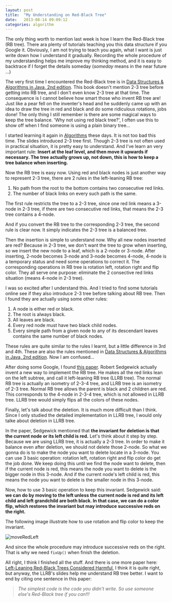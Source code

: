 ```yaml
---
layout: post
title:  "My Understanding on Red-Black Tree"
date:   2013-08-14 09:09:12
categories: algorithm
---
```


The only thing worth to mention last week is how I learn the Red-Black tree (RB tree). There ara plenty of tutorials teaching you this data structure if you Google it. Obviously, I am not trying to teach you again, what I want is just write down how I understand it gradually. Recording the whole procedure of my understanding helps me improve my thinking method, and it is easy to backtrace if I forget the details someday (_someday_ means in the near future …)

The very first time I encountered the Red-Black tree is in [Data Structures & Algorithms in Java, 2nd edition][DSA]. This book doesn't mention 2-3 tree before getting into RB tree, and I don't even know 2-3 tree at that time. The consequence is I cannot believe how smart those who invent RB tree are! Just like a pear fell on the inventer's head and he suddenly came up with an idea to draw the tree in red and black and do some ridiculous rotations, jobs done! The only thing I still remember is there are some magical ways to keep the tree balance. 'Why not using red black tree?', I often use this to show off when I find someone is using a plain binary tree…

I started learning it again in [Algorithms][algorithms] these days. It is not too bad this time. The slides introduced 2-3 tree first. Though 2-3 tree is not often used in practical situation, it is pretty easy to understand. And I've learn an very important rule: **Insert at the leaf level, and then move it upwards if necessary. The tree actually grows up, not down, this is how to keep a tree balance when inserting.**

Now the RB tree is easy now. Using red and black nodes is just another way to represent 2-3 tree, there are 2 rules in the left-leaning RB tree:

1. No path from the root to the bottom contains two consecutive red links.
2. The number of black links on every such path is the same.

The first rule restricts the tree to a 2-3 tree, since one red link means a 3-node in 2-3 tree, if there are two consecutive red links, that means the 2-3 tree contains a 4-node.

And if you convert the RB tree to the corresponding 2-3 tree, the second rule is clear now. It simply indicates the 2-3 tree is a balanced tree.

Then the insertion is simple to understand now. Why all new nodes inserted are red? Because in 2-3 tree, we don't want the tree to grow when inserting, so we insert the new node to a leaf, which is a 2-node or 3-node. After inserting, 2-node becomes 3-node and 3-node becomes 4-node, 4-node is a temporary status and need some operations to correct it. The corresponding operations in RB tree is rotation left, rotation right and flip color. They all serve one purpose: eliminate the 2 consective red links situation (means 4-node in 2-3 tree).

I was so excited after I understand this. And I tried to find some tutorials online see if they also introduce 2-3 tree before talking about RB tree. Then I found they are actually using some other rules:

1. A node is either red or black.
2. The root is always black.
3. All leaves are black.
4. Every red node must have two black child nodes.
5. Every simple path from a given node to any of its descendant leaves contains the same number of black nodes.

These rules are quite similar to the rules I learnt, but a little difference in 3rd and 4th. These are also the rules mentioned in [Data Structures & Algorithms in Java, 2nd edition][DSA]. Now I am confused...

After doing some Google, I found [this paper][paper]. Robert Sedgewick actually invent a new way to implement the RB tree. He makes all the red links lean on the left subtree, and call it left-leaning RB tree (LLRB tree). The normal RB tree is actually an isometry of 2-3-4 tree, and LLRB tree is an isometry of 2-3 tree. Normal RB tree allows the parent is black and 2 children are red. This corresponds to the 4-node in 2-3-4 tree, which is not allowed in LLRB tree. LLRB tree would simply flips all the colors of these nodes.

Finally, let's talk about the deletion. It is much more difficult than I think. Since I only studied the detailed implementation in LLRB tree, I would only talke about deletion in LLRB tree.

In the paper, Sedgewick mentioned that **the invariant for deletion is that the current node or its left child is red.** Let's think about it step by step. Because we are using LLRB tree, it is actually a 2-3 tree. In order to make it balance even after deletion, we should not delete those 2-node. So what we gonna do is to make the node you want to delete locate in a 3-node. You can use 3 basic operation: rotation left, rotation right and flip color do get the job done. We keep doing this until we find the node want to delete, then if the current node is red, this means the node you want to delete is the bigger node in this 3-node. And if the current node's left child is red, this means the node you want to delete is the smaller node in this 3-node.

Now, how to use 3 basic operation to keep this invariant. Sedgewick said: **we can do by moving to the left unless the current node is red and its left child and left grandchild are both black. In that case, we can do a color flip, which restores the invariant but may introduce successive reds on the right.**

The following image illustrate how to use rotation and flip color to keep the invariant.

![moveRedLeft]({{site.url}}/img/moveRedLeft.png)

And since the whole procedure may introduce successive reds on the right. That is why we need `fixUp()` when finish the deletion.

All right, I think I finished all the stuff. And there is one more paper here: [Left-Leaning Red-Black Trees Considered Harmful][paper2], I think it is quite right, but anyway, the LLRB's slides help me understand RB tree better. I want to end by citing one sentence in this paper:
> _The simplest code is the code you didn't write. So use someone else's Red-Black tree if you can!!!_

[DSA]:http://www.amazon.com/Data-Structures-Algorithms-Java-Edition/dp/0672324539

[algorithms]: http://www.amazon.com/Algorithms-4th-Edition-Robert-Sedgewick/dp/032157351X/ref=sr_1_1?ie=UTF8&qid=1375665091&sr=8-1&keywords=algorithms

[paper]: http://www.cs.princeton.edu/~rs/talks/LLRB/LLRB.pdf

[paper2]: http://www.read.seas.harvard.edu/~kohler/notes/llrb.html
